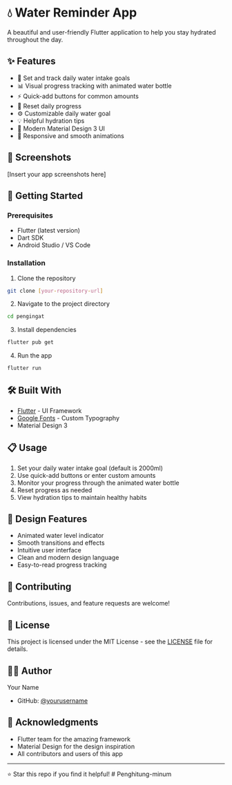 # 💧 Water Reminder App

A beautiful and user-friendly Flutter application to help you stay hydrated throughout the day.

## ✨ Features

- 🎯 Set and track daily water intake goals
- 📊 Visual progress tracking with animated water bottle
- ⚡ Quick-add buttons for common amounts
- 🔄 Reset daily progress
- ⚙️ Customizable daily water goal
- 💡 Helpful hydration tips
- 🎨 Modern Material Design 3 UI
- 📱 Responsive and smooth animations

## 📱 Screenshots

[Insert your app screenshots here]

## 🚀 Getting Started

### Prerequisites

- Flutter (latest version)
- Dart SDK
- Android Studio / VS Code

### Installation

1. Clone the repository
```bash
git clone [your-repository-url]
```

2. Navigate to the project directory
```bash
cd pengingat
```

3. Install dependencies
```bash
flutter pub get
```

4. Run the app
```bash
flutter run
```

## 🛠️ Built With

- [Flutter](https://flutter.dev/) - UI Framework
- [Google Fonts](https://pub.dev/packages/google_fonts) - Custom Typography
- Material Design 3

## 📋 Usage

1. Set your daily water intake goal (default is 2000ml)
2. Use quick-add buttons or enter custom amounts
3. Monitor your progress through the animated water bottle
4. Reset progress as needed
5. View hydration tips to maintain healthy habits

## 🎨 Design Features

- Animated water level indicator
- Smooth transitions and effects
- Intuitive user interface
- Clean and modern design language
- Easy-to-read progress tracking

## 🤝 Contributing

Contributions, issues, and feature requests are welcome!

## 📝 License

This project is licensed under the MIT License - see the [LICENSE](LICENSE) file for details.

## 👨‍💻 Author

Your Name
- GitHub: [@yourusername](https://github.com/yourusername)

## 🙏 Acknowledgments

- Flutter team for the amazing framework
- Material Design for the design inspiration
- All contributors and users of this app

---
⭐️ Star this repo if you find it helpful!
#   P e n g h i t u n g - m i n u m  
 